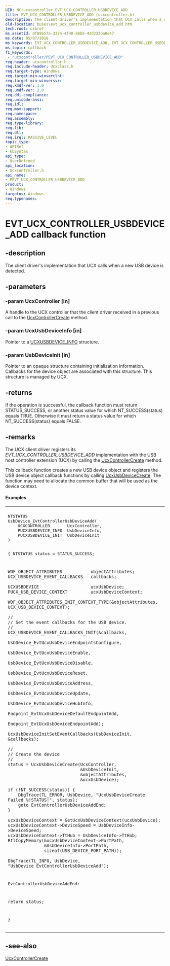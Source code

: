 ```yaml
---
UID: NC:ucxcontroller.EVT_UCX_CONTROLLER_USBDEVICE_ADD
title: EVT_UCX_CONTROLLER_USBDEVICE_ADD (ucxcontroller.h)
description: The client driver's implementation that UCX calls when a new USB device is detected.
old-location: buses\evt_ucx_controller_usbdevice_add.htm
tech.root: usbref
ms.assetid: 0f89b57a-3374-4f40-88b5-43d233ba0e47
ms.date: 05/07/2018
ms.keywords: EVT_UCX_CONTROLLER_USBDEVICE_ADD, EVT_UCX_CONTROLLER_USBDEVICE_ADD callback, EvtUcxControllerUsbDeviceAdd, EvtUcxControllerUsbDeviceAdd callback function [Buses], PEVT_UCX_CONTROLLER_USBDEVICE_ADD, PEVT_UCX_CONTROLLER_USBDEVICE_ADD callback function pointer [Buses], buses.evt_ucx_controller_usbdevice_add, ucxcontroller/EvtUcxControllerUsbDeviceAdd
ms.topic: callback
f1_keywords:
 - "ucxcontroller/PEVT_UCX_CONTROLLER_USBDEVICE_ADD"
req.header: ucxcontroller.h
req.include-header: Ucxclass.h
req.target-type: Windows
req.target-min-winverclnt: 
req.target-min-winversvr: 
req.kmdf-ver: 1.0
req.umdf-ver: 2.0
req.ddi-compliance: 
req.unicode-ansi: 
req.idl: 
req.max-support: 
req.namespace: 
req.assembly: 
req.type-library: 
req.lib: 
req.dll: 
req.irql: PASSIVE_LEVEL
topic_type:
- APIRef
- kbSyntax
api_type:
- UserDefined
api_location:
- Ucxcontroller.h
api_name:
- PEVT_UCX_CONTROLLER_USBDEVICE_ADD
product:
- Windows
targetos: Windows
req.typenames: 
---
```


# EVT_UCX_CONTROLLER_USBDEVICE_ADD callback function


## -description


The client driver's implementation that UCX calls when a new USB device is detected.


## -parameters




### -param UcxController [in]

 A handle to the UCX controller that the client driver received in a previous call to  the <a href="https://docs.microsoft.com/previous-versions/windows/hardware/drivers/mt188033(v=vs.85)">UcxControllerCreate</a> method.


### -param UcxUsbDeviceInfo [in]

Pointer to a <a href="https://docs.microsoft.com/windows-hardware/drivers/ddi/content/ucxusbdevice/ns-ucxusbdevice-_ucxusbdevice_info">UCXUSBDEVICE_INFO</a> structure.


### -param UsbDeviceInit [in]

Pointer to an opaque structure containing initialization
    information.  Callbacks for the device object are associated with this structure.
    This structure is managed by UCX.


## -returns



If the operation is successful, the callback function must return STATUS_SUCCESS, or another status value for which NT_SUCCESS(status) equals TRUE. Otherwise it must return a status value for which NT_SUCCESS(status) equals FALSE.




## -remarks



The UCX client driver registers its <i>EVT_UCX_CONTROLLER_USBDEVICE_ADD</i> implementation with the USB host controller extension (UCX) by calling the <a href="https://docs.microsoft.com/previous-versions/windows/hardware/drivers/mt188033(v=vs.85)">UcxControllerCreate</a> method.

This callback function creates a new USB device object and registers the
    USB device object callback functions by calling
    <a href="https://docs.microsoft.com/windows-hardware/drivers/ddi/content/ucxusbdevice/nf-ucxusbdevice-ucxusbdevicecreate">UcxUsbDeviceCreate</a>.  The function may need to allocate the common buffer that will be
    used as the device context.


#### Examples

<div class="code"><span codelanguage=""><table>
<tr>
<th></th>
</tr>
<tr>
<td>
<pre>NTSTATUS
UsbDevice_EvtControllerUsbDeviceAdd(
    UCXCONTROLLER       UcxController,
    PUCXUSBDEVICE_INFO  UsbDeviceInfo,
    PUCXUSBDEVICE_INIT  UsbDeviceInit
)

{
    NTSTATUS                        status = STATUS_SUCCESS;

    WDF_OBJECT_ATTRIBUTES           objectAttributes;
    UCX_USBDEVICE_EVENT_CALLBACKS   callbacks;

    UCXUSBDEVICE                    ucxUsbDevice;
    PUCX_USB_DEVICE_CONTEXT         ucxUsbDeviceContext;

    WDF_OBJECT_ATTRIBUTES_INIT_CONTEXT_TYPE(&objectAttributes, UCX_USB_DEVICE_CONTEXT);

    //
    // Set the event callbacks for the USB device.
    //
    UCX_USBDEVICE_EVENT_CALLBACKS_INIT(&callbacks,
                                       UsbDevice_EvtUcxUsbDeviceEndpointsConfigure,
                                       UsbDevice_EvtUcxUsbDeviceEnable,
                                       UsbDevice_EvtUcxUsbDeviceDisable,
                                       UsbDevice_EvtUcxUsbDeviceReset,
                                       UsbDevice_EvtUcxUsbDeviceAddress,
                                       UsbDevice_EvtUcxUsbDeviceUpdate,
                                       UsbDevice_EvtUcxUsbDeviceHubInfo,
                                       Endpoint_EvtUcxUsbDeviceDefaultEndpointAdd,
                                       Endpoint_EvtUcxUsbDeviceEndpointAdd);

    UcxUsbDeviceInitSetEventCallbacks(UsbDeviceInit, &callbacks);

    //
    // Create the device
    //
    status = UcxUsbDeviceCreate(UcxController,
                                &UsbDeviceInit,
                                &objectAttributes,
                                &ucxUsbDevice);

    if (!NT_SUCCESS(status)) {
        DbgTrace(TL_ERROR, UsbDevice, "UcxUsbDeviceCreate Failed %!STATUS!", status);
        goto EvtControllerUsbDeviceAddEnd;
    }

    ucxUsbDeviceContext = GetUcxUsbDeviceContext(ucxUsbDevice);
    ucxUsbDeviceContext->DeviceSpeed = UsbDeviceInfo->DeviceSpeed;
    ucxUsbDeviceContext->TtHub = UsbDeviceInfo->TtHub;
    RtlCopyMemory(&ucxUsbDeviceContext->PortPath,
                  &UsbDeviceInfo->PortPath,
                  sizeof(USB_DEVICE_PORT_PATH));

    DbgTrace(TL_INFO, UsbDevice, "UsbDevice_EvtControllerUsbDeviceAdd");

EvtControllerUsbDeviceAddEnd:

    return status;
}</pre>
</td>
</tr>
</table></span></div>



## -see-also




<a href="https://docs.microsoft.com/previous-versions/windows/hardware/drivers/mt188033(v=vs.85)">UcxControllerCreate</a>
 

 

